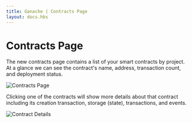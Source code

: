 ```yaml
---
title: Ganache | Contracts Page
layout: docs.hbs
---
```

# Contracts Page

The new contracts page contains a list of your smart contracts by project. At a glance we can see the contract's name, address, transaction count, and deployment status.

![Contracts Page](https://truffleframework.com/img/docs/ganache/v2-shared-seese/contracts.png)

Clicking one of the contracts will show more details about that contract including its creation transaction, storage (state), transactions, and events.

![Contract Details](https://truffleframework.com/img/docs/ganache/v2-shared-seese/contract-details.png)